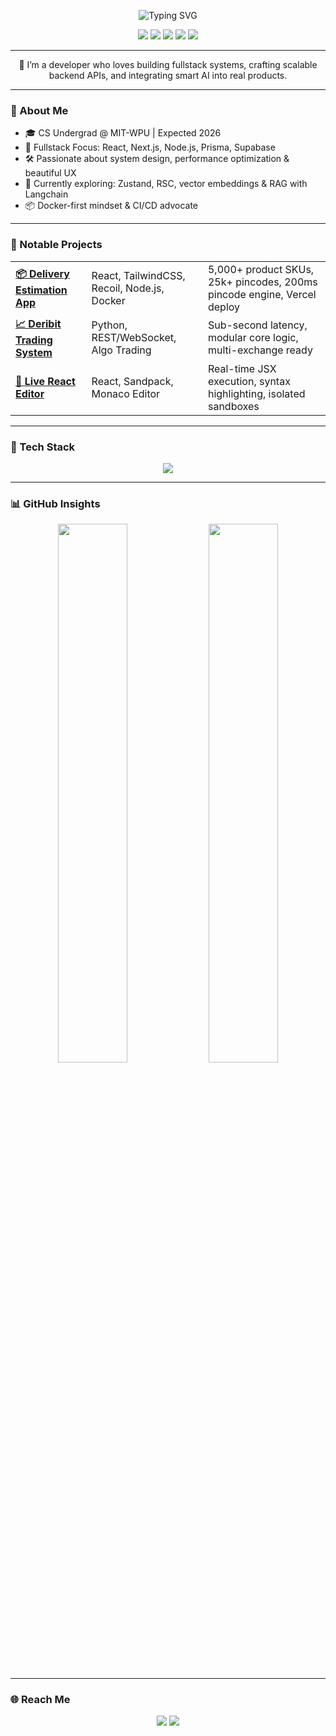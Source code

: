 <p align="center">
  <img src="https://readme-typing-svg.herokuapp.com?font=Fira+Code&size=20&pause=1000&color=00F7FF&center=true&vCenter=true&width=500&lines=Hi%2C+I'm+Aditya+Dhananjai+Srivastava; Fullstack+Developer+%7C+AI+Explorer+%7C+CS+Undergrad; Building+clean%2C+scalable%2C+impactful+products" alt="Typing SVG" />
</p>

<p align="center">
  <img src="https://img.shields.io/badge/React.js-blue?style=for-the-badge&logo=react" />
  <img src="https://img.shields.io/badge/Next.js-black?style=for-the-badge&logo=nextdotjs" />
  <img src="https://img.shields.io/badge/Node.js-green?style=for-the-badge&logo=nodedotjs" />
  <img src="https://img.shields.io/badge/TailwindCSS-38B2AC?style=for-the-badge&logo=tailwind-css" />
  <img src="https://img.shields.io/badge/OpenAI-000000?style=for-the-badge&logo=openai" />
</p>

---

<p align="center">
  🚀 I’m a developer who loves building fullstack systems, crafting scalable backend APIs, and integrating smart AI into real products.
</p>

---

### 🧠 About Me
- 🎓 CS Undergrad @ MIT-WPU | Expected 2026
- 🧩 Fullstack Focus: React, Next.js, Node.js, Prisma, Supabase
- 🛠 Passionate about system design, performance optimization & beautiful UX
- 🔭 Currently exploring: Zustand, RSC, vector embeddings & RAG with Langchain
- 📦 Docker-first mindset & CI/CD advocate

---

### 💼 Notable Projects
<table align="center">
  <tr>
    <td><b><a href="https://github.com/adityasri04/Delivery-Estimation-App">📦 Delivery Estimation App</a></b></td>
    <td>React, TailwindCSS, Recoil, Node.js, Docker</td>
    <td>5,000+ product SKUs, 25k+ pincodes, 200ms pincode engine, Vercel deploy</td>
  </tr>
  <tr>
    <td><b><a href="https://github.com/adityasri04/Deribit-Trading-System">📈 Deribit Trading System</a></b></td>
    <td>Python, REST/WebSocket, Algo Trading</td>
    <td>Sub-second latency, modular core logic, multi-exchange ready</td>
  </tr>
  <tr>
    <td><b><a href="https://github.com/adityasri04/Live_React_Editor">🧪 Live React Editor</a></b></td>
    <td>React, Sandpack, Monaco Editor</td>
    <td>Real-time JSX execution, syntax highlighting, isolated sandboxes</td>
  </tr>
</table>

---

### 🧰 Tech Stack
<p align="center">
  <img src="https://skillicons.dev/icons?i=js,ts,react,nextjs,nodejs,express,tailwind,prisma,supabase,docker,py,mongodb,git,github,vercel,vscode&perline=8" />
</p>

---

### 📊 GitHub Insights
<p align="center">
  <img src="https://github-readme-stats.vercel.app/api?username=adityasri04&show_icons=true&theme=tokyonight&hide_border=true" width="47%" />
  <img src="https://github-readme-streak-stats.herokuapp.com/?user=adityasri04&theme=tokyonight&hide_border=true" width="47%" />
</p>

---

### 🌐 Reach Me
<p align="center">
  <a href="mailto:adityabakhsh04@gmail.com"><img src="https://img.shields.io/badge/email-%23D14836.svg?&style=for-the-badge&logo=gmail&logoColor=white"/></a>
  <a href="https://www.linkedin.com/in/adisri004/"><img src="https://img.shields.io/badge/linkedin-%230077B5.svg?&style=for-the-badge&logo=linkedin&logoColor=white" /></a>
</p>
